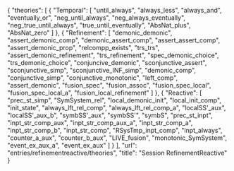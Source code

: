 {
    "theories": [
        {
            "Temporal": [
                "until_always",
                "always_less",
                "always_and",
                "eventually_or",
                "neg_until_always",
                "neg_always_eventually",
                "neg_true_until_always",
                "true_until_eventually",
                "AbsNat_plus",
                "AbsNat_zero"
            ]
        },
        {
            "Refinement": [
                "demonic_demonic",
                "assert_demonic_comp",
                "demonic_assert_comp",
                "assert_assert_comp",
                "assert_demonic_prop",
                "relcompp_exists",
                "trs_trs",
                "assert_demonic_refinement",
                "trs_refinement",
                "spec_demonic_choice",
                "trs_demonic_choice",
                "conjuncive_demonic",
                "sconjunctive_assert",
                "sconjunctive_simp",
                "sconjunctive_INF_simp",
                "demonic_comp",
                "conjunctive_simp",
                "conjunctive_monotonic",
                "left_comp",
                "assert_demonic",
                "fusion_spec",
                "fusion_assoc",
                "fusion_spec_local",
                "fusion_spec_local_a",
                "fusion_local_refinement"
            ]
        },
        {
            "Reactive": [
                "prec_st_simp",
                "SymSystem_rel",
                "local_demonic_init",
                "local_init_comp",
                "init_state",
                "always_lft_rel_comp",
                "always_lft_rel_comp_a",
                "localSS'_aux",
                "localSS'_aux_b",
                "symbSS'_aux",
                "symbSS'",
                "symbS",
                "prec_st_inpt",
                "inpt_str_comp_aux",
                "inpt_str_comp_aux_a",
                "inpt_str_comp_a",
                "inpt_str_comp_b",
                "inpt_str_comp",
                "RSysTmp_inpt_comp",
                "inpt_always",
                "counter_a_aux",
                "counter_b_aux",
                "LIVE_fusion",
                "monotonic_SymSystem",
                "event_ex_aux_a",
                "event_ex_aux"
            ]
        }
    ],
    "url": "entries/refinementreactive/theories",
    "title": "Session RefinementReactive"
}